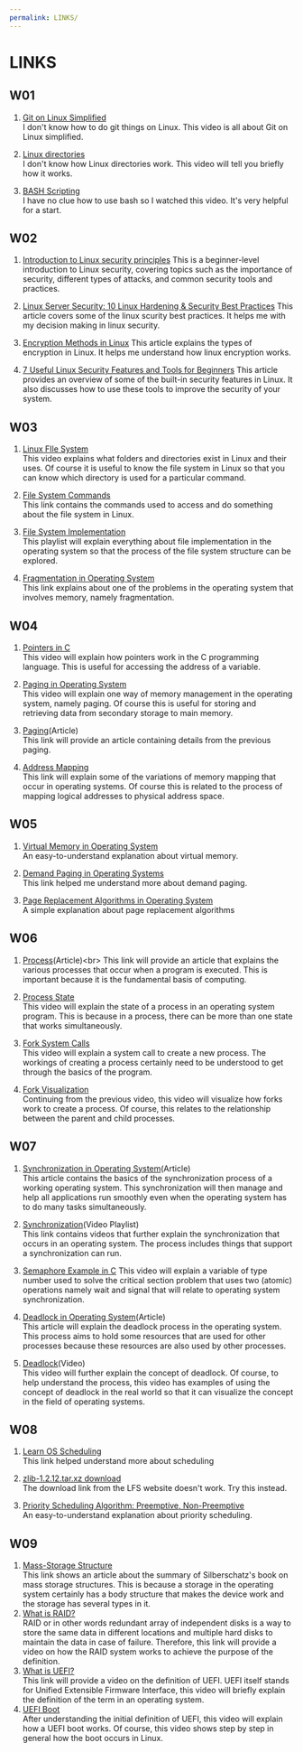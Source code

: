 ```yaml
---
permalink: LINKS/
---
```


# LINKS

## W01
1. [Git on Linux Simplified](https://youtu.be/gJv0PcfUXE8)<br>
I don't know how to do git things on Linux.
This video is all about Git on Linux simplified.

2. [Linux directories](https://youtu.be/42iQKuQodW4)<br>
I don't know how Linux directories work.
This video will tell you briefly how it works.

3. [BASH Scripting](https://youtu.be/7qd5sqazD7k)<br>
I have no clue how to use bash so I watched this video.
It's very helpful for a start.

## W02
1. [Introduction to Linux security principles](http://www.penguintutor.com/linux/introduction-linux-security)
This is a beginner-level introduction to Linux security, covering topics such as the importance of security, different types of attacks, and common security tools and practices.

2. [Linux Server Security: 10 Linux Hardening & Security Best Practices](https://securityboulevard.com/2020/08/linux-server-security-10-linux-hardening-security-best-practices/)
This article covers some of the linux scurity best practices. It helps me with my decision making in linux security.

3. [Encryption Methods in Linux](https://www.unixmen.com/encryption-methods-linux/)
This article explains the types of encryption in Linux. It helps me understand how linux encryption works.

4. [7 Useful Linux Security Features and Tools for Beginners](https://www.tecmint.com/linux-security-features-and-tools/)
This article provides an overview of some of the built-in security features in Linux. It also discusses how to use these tools to improve the security of your system.

## W03
1. [Linux FIle System](https://youtu.be/HbgzrKJvDRw)<br> 
This video explains what folders and directories exist in Linux and their uses. Of course it is useful to know the file system in Linux so that you can know which directory is used for a particular command.

2. [File System Commands](https://gist.github.com/khazeamo/f762f532bfbc17d5bf396e9d4c2a9586)<br>
This link contains the commands used to access and do something about the file system in Linux.

3. [File System Implementation](https://youtube.com/playlist?list=PLskQvPDUk0sKgGGReUz7nMwYkDTbevUC1)<br>
This playlist will explain everything about file implementation in the operating system so that the process of the file system structure can be explored.

4. [Fragmentation in Operating System](https://www.javatpoint.com/fragmentation-in-operating-system)<br>
This link explains about one of the problems in the operating system that involves memory, namely fragmentation.

## W04
1. [Pointers in C](https://youtu.be/mw1qsMieK5c)<br> 
This video will explain how pointers work in the C programming language. This is useful for accessing the address of a variable.

2. [Paging in Operating System](https://youtu.be/pJ6qrCB8pDw)<br>
This video will explain one way of memory management in the operating system, namely paging. Of course this is useful for storing and retrieving data from secondary storage to main memory.

3. [Paging](https://kuleuven-diepenbeek.github.io/osc-course/ch9-memory/paging/)(Article)<br>
This link will provide an article containing details from the previous paging.

4. [Address Mapping](https://schoettkr.github.io/knowledge-database/uni/os/06_lecture/)<br>
This link will explain some of the variations of memory mapping that occur in operating systems. Of course this is related to the process of mapping logical addresses to physical address space.

## W05

1. [Virtual Memory in Operating System](https://www.geeksforgeeks.org/virtual-memory-in-operating-system/)<br>
An easy-to-understand explanation about virtual memory.

2. [Demand Paging in Operating Systems](https://www.tutorialandexample.com/what-is-demand-paging)<br>
This link helped me understand more about demand paging.

3. [Page Replacement Algorithms in Operating System](https://www.geeksforgeeks.org/page-replacement-algorithms-in-operating-systems/)<br>
A simple explanation about page replacement algorithms

## W06

1. [Process](https://www.studytonight.com/operating-system/operating-system-processes#:~:text=The%20different%20Process%20States&text=READY%20%2D%20The%20process%20is%20waiting,The%20process%20has%20finished%20execution.)(Article)<br>
This link will provide an article that explains the various processes that occur when a program is executed. This is important because it is the fundamental basis of computing.

2. [Process State](https://youtu.be/jZ_6PXoaoxo)<br>
This video will explain the state of a process in an operating system program. This is because in a process, there can be more than one state that works simultaneously.

3. [Fork System Calls](https://youtu.be/IFEFVXvjiHY)<br>
This video will explain a system call to create a new process. The workings of creating a process certainly need to be understood to get through the basics of the program.

4. [Fork Visualization](https://youtu.be/QD9YKSg3wCc)<br>
Continuing from the previous video, this video will visualize how forks work to create a process. Of course, this relates to the relationship between the parent and child processes.

## W07

1. [Synchronization in Operating System](https://www.scaler.com/topics/operating-system/process-synchronization-in-os/)(Article)<br>
This article contains the basics of the synchronization process of a working operating system. This synchronization will then manage and help all applications run smoothly even when the operating system has to do many tasks simultaneously.

2. [Synchronization](https://youtube.com/playlist?list=PLBlnK6fEyqRjDf_dmCEXgl6XjVKDDj0M2)(Video Playlist)<br>
This link contains videos that further explain the synchronization that occurs in an operating system. The process includes things that support a synchronization can run.

3. [Semaphore Example in C](https://youtu.be/ukM_zzrIeXs) 
This video will explain a variable of type number used to solve the critical section problem that uses two (atomic) operations namely wait and signal that will relate to operating system synchronization.

3. [Deadlock in Operating System](https://www.scaler.com/topics/operating-system/deadlock-in-os/)(Article)<br>
This article will explain the deadlock process in the operating system. This process aims to hold some resources that are used for other processes because these resources are also used by other processes.

4. [Deadlock](https://youtu.be/onkWXaXAgbY)(Video)<br>
This video will further explain the concept of deadlock. Of course, to help understand the process, this video has examples of using the concept of deadlock in the real world so that it can visualize the concept in the field of operating systems.

## W08
1. [Learn OS Scheduling](https://www.cs.uic.edu/~jbell/CourseNotes/OperatingSystems/6_CPU_Scheduling.html)<br>
This link helped understand more about scheduling

2. [zlib-1.2.12.tar.xz	download](https://distfiles.macports.org/zlib/)<br>
The download link from the LFS website doesn't work. Try this instead.

3. [Priority Scheduling Algorithm: Preemptive, Non-Preemptive](https://www.guru99.com/priority-scheduling-program.html)<br>
An easy-to-understand explanation about priority scheduling.

## W09
1. [Mass-Storage Structure](https://www.cs.uic.edu/~jbell/CourseNotes/OperatingSystems/10_MassStorage.html)<br>
   This link shows an article about the summary of Silberschatz's book on mass storage structures. This is because a storage in the operating system certainly has a body structure that makes the device work and the storage has several types in it.
2. [What is RAID?](https://youtu.be/Aa0RTgxJJy8)<br>
   RAID or in other words redundant array of independent disks is a way to store the same data in different locations and multiple hard disks to maintain the data in case of failure. Therefore, this link will provide a video on how the RAID system works to achieve the purpose of the definition.
3. [What is UEFI?](https://youtu.be/l4Mw3ryJAN8)<br>
   This link will provide a video on the definition of UEFI. UEFI itself stands for Unified Extensible Firmware Interface, this video will briefly explain the definition of the term in an operating system.  
4. [UEFI Boot](https://youtu.be/-V3VhP-MUwE)<br>
   After understanding the initial definition of UEFI, this video will explain how a UEFI boot works. Of course, this video shows step by step in general how the boot occurs in Linux.
